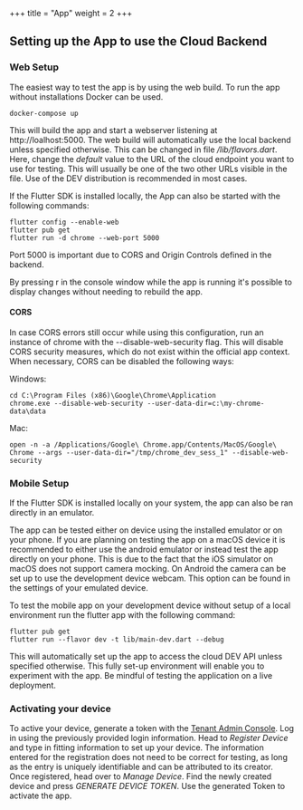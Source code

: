 +++
title = "App"
weight = 2
+++

## Setting up the App to use the Cloud Backend

### Web Setup

The easiest way to test the app is by using the web build. To run the app without installations Docker can be used.

```
docker-compose up
```

This will build the app and start a webserver listening at http://loalhost:5000. The web build will automatically use the local backend unless specified otherwise. This can be changed in file */lib/flavors.dart*. Here, change the *default* value to the URL of the cloud endpoint you want to use for testing. This will usually be one of the two other URLs visible in the file. Use of the DEV distribution is recommended in most cases.

If the Flutter SDK is installed locally, the App can also be started with the following commands:

```
flutter config --enable-web
flutter pub get
flutter run -d chrome --web-port 5000
```

Port 5000 is important due to CORS and Origin Controls defined in the backend.

By pressing r in the console window while the app is running it's possible to display changes without needing to rebuild the app.

#### CORS

In case CORS errors still occur while using this configuration, run an instance of chrome with the --disable-web-security flag. This will disable CORS security measures, which do not exist within the official app context. When necessary, CORS can be disabled the following ways:

Windows:
```
cd C:\Program Files (x86)\Google\Chrome\Application
chrome.exe --disable-web-security --user-data-dir=c:\my-chrome-data\data
```

Mac:
```
open -n -a /Applications/Google\ Chrome.app/Contents/MacOS/Google\ Chrome --args --user-data-dir="/tmp/chrome_dev_sess_1" --disable-web-security
```

### Mobile Setup

If the Flutter SDK is installed locally on your system, the app can also be ran directly in an emulator.

The app can be tested either on device using the installed emulator or on your phone. If you are planning on testing the app on a macOS device it is recommended to either use the android emulator or instead test the app directly on your phone. This is due to the fact that the iOS simulator on macOS does not support camera mocking. On Android the camera can be set up to use the development device webcam. This option can be found in the settings of your emulated device.

To test the mobile app on your development device without setup of a local environment run the flutter app with the following command:

```
flutter pub get
flutter run --flavor dev -t lib/main-dev.dart --debug
```

This will automatically set up the app to access the cloud DEV API unless specified otherwise. This fully set-up environment will enable you to experiment with the app. Be mindful of testing the application on a live deployment.

### Activating your device

To active your device, generate a token with the [Tenant Admin Console](https://admin.dev.katapp.org/login). Log in using the previously provided login information. Head to *Register Device* and type in fitting information to set up your device. The information entered for the registration does not need to be correct for testing, as long as the entry is uniquely identifiable and can be attributed to its creator. Once registered, head over to *Manage Device*. Find the newly created device and press *GENERATE DEVICE TOKEN*. Use the generated Token to activate the app.
